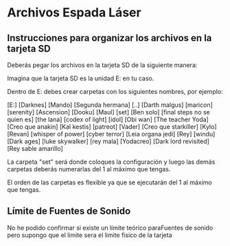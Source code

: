 # Archivos Espada Láser

## Instrucciones para organizar los archivos en la tarjeta SD

Deberás pegar los archivos en la tarjeta SD de la siguiente manera:

Imagina que la tarjeta SD es la unidad E: en tu caso.

Dentro de E: debes crear carpetas con los siguientes nombres, por ejemplo:

[E:]
[Darknes]
[Mando]
[Segunda hermana]
[..]
[Darth malgus]
[maricon]
[serenity]
[Ascension]
[Dooku]
[Maul]
[set]
[Ben solo]
[final steps no se quien es]
[the lana]
[codex of light]
[idol]
[Obi wan]
[The teacher Yoda]
[Creo que anakin]
[Kal kestis]
[patreot]
[Vader]
[Creo que starkiller]
[Kylo]
[Revan]
[whisper of power]
[cyber terror]
[Leia organa jedi]
[Rey]
[windu]
[Dark ages]
[luke skywalker]
[rey mala]
[Yodacreo]
[Dark lord revisited]
[Rey sable amarillo]


La carpeta "set" será donde coloques la configuración y luego las demás carpetas deberás numerarlas del 1 al máximo que tengas.

El orden de las carpetas es flexible ya que se ejecutarán del 1 al máximo que tengas.

## Límite de Fuentes de Sonido

No he podido confirmar si existe un límite teórico paraFuentes de sonido pero supongo que el limite sera el limite fisico de la tarjeta
